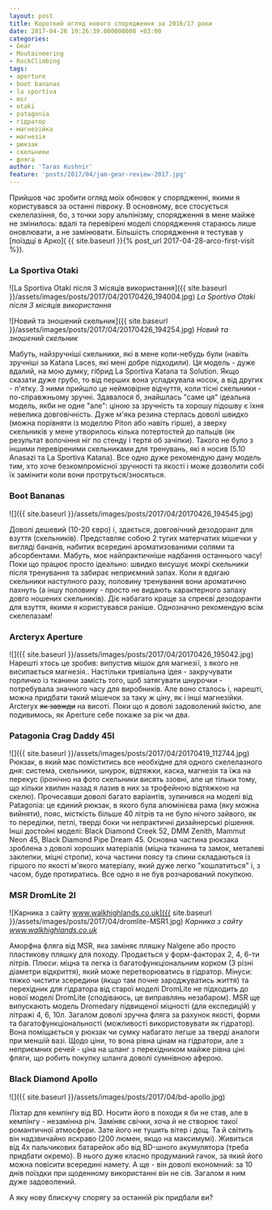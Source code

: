```yaml
---
layout: post
title: Короткий огляд нового спорядження за 2016/17 роки
date: 2017-04-26 19:26:39.000000000 +03:00
categories:
- Gear
- Moutaineering
- RockClimbing
tags:
- aperture
- boot bananas
- la sportiva
- msr
- otaki
- patagonia
- гідратор
- магнезійка
- магнезія
- рюкзак
- скельники
- фляга
author: 'Taras Kushnir'
feature: 'posts/2017/04/jam-gear-review-2017.jpg'
---
```


Прийшов час зробити огляд моїх обновок у спорядженні, якими я користувався за останні півроку. В основному, все стосується скелелазіння, бо, з точки зору альпінізму, спорядження в мене майже не змінилось: вдалі та перевірені моделі спорядження стараюсь лише оновлювати, а не замінювати. Більшість спорядження я тестував у [поїздці в Арко]( {{ site.baseurl }}{% post_url 2017-04-28-arco-first-visit %}).

<!--more-->

### La Sportiva Otaki

![La Sportiva Otaki після 3 місяців використання]({{ site.baseurl }}/assets/images/posts/2017/04/20170426_194004.jpg)
*La Sportiva Otaki після 3 місяців використання*

![Новий та зношений скельник]({{ site.baseurl }}/assets/images/posts/2017/04/20170426_194254.jpg)
*Новий та зношений скельник*

Мабуть, найзручніші скельники, які в мене коли-небудь були (навіть зручніші за Katana Laces, які мені добре підходили). Ця модель - дуже вдалий, на мою думку, гібрид La Sportiva Katana та Solution. Якщо сказати дуже грубо, то від перших вона успадкувала носок, а від других - п'ятку. З ними прийшло це неймовірне відчуття, коли тісні скельники - по-справжньому зручні. Здавалося б, знайшлась "саме ця" ідеальна модель, якби не одне "але": ціною за зручність та хорошу підошву є їхня невелика довговічність. Дуже м'яка резина стерлась доволі швидко (можна порівняти із моделлю Piton або навіть гірше), а зверху скельників у мене утворилось кілька потертостей до пальців (як результат волочіння ніг по стенду і тертя об зачіпки). Такого не було з іншими перевіреними скельниками для тренувань, які я носив (5.10 Anasazi та La Sportiva Katana). Все одно дуже рекомендую дану модель тим, хто хоче безкомпромісної зручності та якості і може дозволити собі їх замінити коли вони протруться/зносяться.

### Boot Bananas

![]({{ site.baseurl }}/assets/images/posts/2017/04/20170426_194545.jpg)


Доволі дешевий (10-20 євро) і, здається, довговічний дезодорант для взуття (скельників). Представляє собою 2 тугих матерчатих мішечки у вигляді бананів, набитих всередині ароматизованими солями та абсорбентами. Мабуть, моє найпрактичніше надбання останнього часу! Поки що працює просто ідеально: швидко висушує мокрі скельники після тренування та забирає неприємний запах. Коли я вдягаю скельники наступного разу, половину тренування вони ароматично пахнуть (а іншу половину - просто не видають характерного запаху довго ношених скельників). Діє набагато краще за спреєві дезодоранти для взуття, якими я користувався раніше. Однозначно рекомендую всім скелелазам!

### Arcteryx Aperture

![]({{ site.baseurl }}/assets/images/posts/2017/04/20170426_195042.jpg)
Нарешті хтось це зробив: випустив мішок для магнезії, з якого не висипається магнезія.. Настільки тривіальна ідея - закручувати горличко із тканини замість того, щоб затягувати шнурочки - потребувала значного часу для виробників. Але воно сталось і, нарешті, можна придбати такий мішечок за таку ж ціну, як і інші магнезійки. Arcteryx <del>як завжди</del> на висоті. Поки що я доволі задоволений якістю, але подивимось, як Aperture себе покаже за рік чи два.

### Patagonia Crag Daddy 45l

![]({{ site.baseurl }}/assets/images/posts/2017/04/20170419_112744.jpg)
Рюкзак, в який має поміститись все необхідне для одного скелелазного дня: система, скельники, шнурок, відтяжки, каска, магнезія та їжа на перекус (іронічно на фото скельники висять ззовні, але це тільки тому, що кільки хвилин назад я лазив в них за трофейною відтяжкою на скелю). Прочесавши доволі багато варіантів, зупинився на моделі від Patagonia: це єдиний рюкзак, в якого була алюмінієва рама (яку можна вийняти), пояс, місткість більше 40 літрів та не було нічого зайвого, як то переділки, петлі, тверді боки чи непрактичні дизайнерські рішення. Інші достойні моделі: Black Diamond Creek 52, DMM Zenith, Mammut Neon 45, Black Diamond Pipe Dream 45. Основна частина рюкзака зроблена з доволі хороших матеріалів (міцна тканина та замок, металеві заклепки, міцні стропи), хоча частини поясу та спини складаються із гіршого по якості м'якого матеріалу, який дуже легко "кошлатиться" і, з часом, буде протиратись. Все одно я не був розчарований покупкою.

### MSR DromLite 2l

![Карника з сайту www.walkhighlands.co.uk]({{ site.baseurl }}/assets/images/posts/2017/04/dromlite-MSR1.jpg)
*Карника з сайту www.walkhighlands.co.uk*

Аморфна фляга від MSR, яка заміняє пляшку Nalgene або просто пластикову пляшку для походу. Продається у форм-факторах 2, 4, 6-ти літрів. Плюси: міцна та легка із багатофункціональним корком (3 різні діаметри відкриття), який може перетворюватись в гідратор. Мінуси: тяжко чистити зсередини (якщо там почне зароджуватись життя) та перехідник для гідратора від старої моделі DromLite не підходить до нової моделі DromLite (сподіваюсь, це виправлянь незабаром). MSR ще випускають модель Dromedary підвищеної міцності (для експедицій) у літражі 4, 6, 10л. Загалом доволі зручна фляга за рахунок якості, форми та багатофункціональності (можливості використовувати як гідратор). Вона поміщається у рюкзак чи сумку набагато легше за тверді аналоги при меншій вазі. Щодо ціни, то вона рівна цінам на гідратори, але з неприємних речей - ціна на шланг з перехідником майже рівна ціні фляги, що робить покупку шланга доволі сумнівною аферою.

### Black Diamond Apollo

![]({{ site.baseurl }}/assets/images/posts/2017/04/bd-apollo.jpg)


Ліхтар для кемпінгу від BD. Носити його в походи я би не став, але в кемпінгу - незамінна річ. Заміняє свічки, хоча й не створює такої романтичної атмосфери. Зате його не тушить вітер і дощ. Та й світить він надзвичайно яскраво (200 люмен, якщо на максимумі). Живиться від 4х пальчикових батарейок або від BD-шного акумулятора (треба придбати окремо). В нього дуже класно продуманий гачок, за який його можна повісити всередині намету. А ще - він доволі економний: за 10 днів поїздки при щоденному використанні він не сів. Загалом я ним дуже задоволений.

А яку нову блискучу спорягу за останній рік придбали ви?
